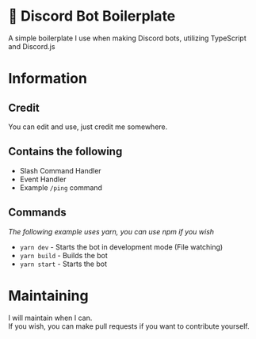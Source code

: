 # 🤖 Discord Bot Boilerplate
A simple boilerplate I use when making Discord bots, utilizing TypeScript and Discord.js

# Information

## Credit

You can edit and use, just credit me somewhere.
<br>


## Contains the following
- Slash Command Handler
- Event Handler
- Example `/ping` command


## Commands

*The following example uses yarn, you can use npm if you wish*

- `yarn dev` - Starts the bot in development mode (File watching)
- `yarn build` - Builds the bot
- `yarn start` - Starts the bot


# Maintaining

I will maintain when I can.
<br>
If you wish, you can make pull requests if you want to contribute yourself.
